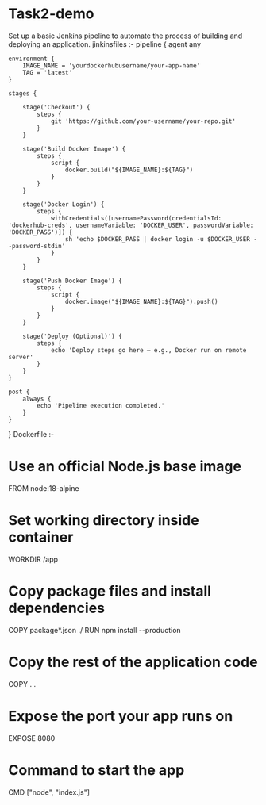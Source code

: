 # Task2-demo
Set up a basic Jenkins pipeline to automate the process of building and deploying an application.
jinkinsfiles :- 
pipeline {
    agent any

    environment {
        IMAGE_NAME = 'yourdockerhubusername/your-app-name'
        TAG = 'latest'
    }

    stages {

        stage('Checkout') {
            steps {
                git 'https://github.com/your-username/your-repo.git'
            }
        }

        stage('Build Docker Image') {
            steps {
                script {
                    docker.build("${IMAGE_NAME}:${TAG}")
                }
            }
        }

        stage('Docker Login') {
            steps {
                withCredentials([usernamePassword(credentialsId: 'dockerhub-creds', usernameVariable: 'DOCKER_USER', passwordVariable: 'DOCKER_PASS')]) {
                    sh 'echo $DOCKER_PASS | docker login -u $DOCKER_USER --password-stdin'
                }
            }
        }

        stage('Push Docker Image') {
            steps {
                script {
                    docker.image("${IMAGE_NAME}:${TAG}").push()
                }
            }
        }

        stage('Deploy (Optional)') {
            steps {
                echo 'Deploy steps go here — e.g., Docker run on remote server'
            }
        }
    }

    post {
        always {
            echo 'Pipeline execution completed.'
        }
    }
}
Dockerfile :-
# Use an official Node.js base image
FROM node:18-alpine

# Set working directory inside container
WORKDIR /app

# Copy package files and install dependencies
COPY package*.json ./
RUN npm install --production

# Copy the rest of the application code
COPY . .

# Expose the port your app runs on
EXPOSE 8080

# Command to start the app
CMD ["node", "index.js"]
